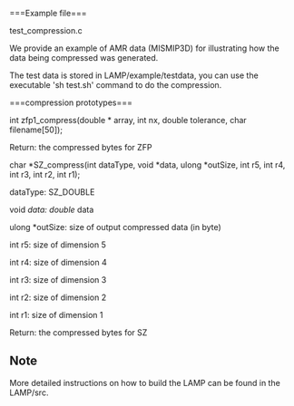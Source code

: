 ===Example file===

test_compression.c

We provide an example of AMR data (MISMIP3D) for illustrating how the data being compressed was generated. 

The test data is stored in LAMP/example/testdata, you can use the executable 'sh test.sh' command to do the compression.

===compression prototypes===

int zfp1_compress(double * array, int nx, double tolerance, char filename[50]);

Return: the compressed bytes for ZFP

char *SZ_compress(int dataType, void *data, ulong *outSize, int r5, int r4, int r3, int r2, int r1);

dataType: SZ_DOUBLE

void *data: double* data

ulong *outSize: size of output compressed data (in byte)

int r5: size of dimension 5

int r4: size of dimension 4

int r3: size of dimension 3

int r2: size of dimension 2

int r1: size of dimension 1

Return: the compressed bytes for SZ

## Note
More detailed instructions on how to build the LAMP can be found in the LAMP/src.
